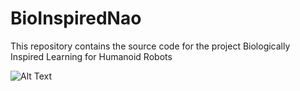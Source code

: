 # BioInspiredNao
This repository contains the source code for the project Biologically Inspired Learning for Humanoid Robots 

![Alt Text](hezgif-5-9c296fb4f0.gif)
